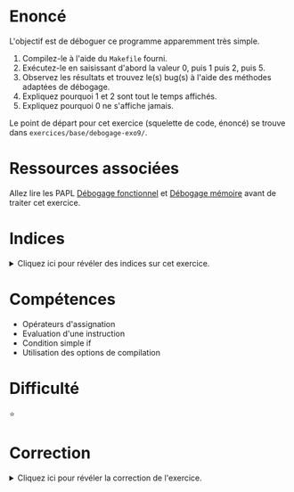 # Enoncé

L'objectif est de déboguer ce programme apparemment très simple.

1. Compilez-le à l'aide du `Makefile` fourni.
2. Exécutez-le en saisissant d'abord la valeur 0, puis 1 puis 2, puis
   5.
3. Observez les résultats et trouvez le(s) bug(s) à l'aide des
   méthodes adaptées de débogage.
4. Expliquez pourquoi 1 et 2 sont tout le temps affichés.
5. Expliquez pourquoi 0 ne s'affiche jamais.

Le point de départ pour cet exercice (squelette de code, énoncé) se
trouve dans `exercices/base/debogage-exo9/`.

# Ressources associées

Allez lire les PAPL [Débogage fonctionnel](http://formationc.pages.ensimag.fr/prepa/prof/papl/gdb/) et [Débogage mémoire](http://formationc.pages.ensimag.fr/prepa/prof/papl/valgrind/) avant de traiter cet exercice.

# Indices

<details>
<summary>Cliquez ici pour révéler des indices sur cet exercice.</summary>
<br>

* Changez de compilateur dans le `Makefile` et utilisez `clang` au lieu de
  `gcc`;
* Utilisez un debugger, affichez la valeur de `value` et exécutez pas
à pas le programme.

</details>

# Compétences

* Opérateurs d'assignation
* Evaluation d'une instruction
* Condition simple if
* Utilisation des options de compilation

# Difficulté

:star:
# Correction

<details>
<summary>Cliquez ici pour révéler la correction de l'exercice.</summary>
#### Corrigé du fichier Makefile

```make
# Utiliser le Makefile suivant dans un premier temps pour tester l'exécutable
# Compléter ensuite avec les options que vous jugerez utiles
CC=gcc
CFLAGS=-std=c99
LDFLAGS=
EXEC=debogage-exo9

all: $(EXEC)

$(EXEC): $(EXEC).c
	$(CC) -o $@ $^ $(CFLAGS) $(LDFLAGS)

.PHONY: clean
clean:
	rm -f *~ *.o $(EXEC)


```

#### Corrigé du fichier debogage-exo9.c

```c
#include <stdlib.h>
#include <stdio.h>
#include <stdint.h>

int main(void)
{
    char saisie[3];
    uint16_t value;
    printf("Je lis dans vos pensees.\nPensez a un chiffre entre 0 et 2.\nTapez le au clavier, je ne regarde pas !\n");
    fgets(saisie, 3, stdin);
    value = atoi(saisie);
    /*
        value = 0 assigne la valeur 0 à la variable value.
        value = 0 renvoie aussi la valeur assignée : 0.
        Le test finalement effectué est donc équivalent à if (0).
        if évalue une expression à VRAI quand elle est différente de 0.
        Dans ce cas, le test if (0) est donc toujours FAUX.
        Les instructions de ce if ne sont donc jamais exécutées même si
        la valeur 0 est saisie au clavier.

        Dans un test, il faut utiliser l'opérateur de comparaison ==
        et non l'opérateur d'assignation =.
    */
    if (value = 0) {
        printf("Vous avez saisi la valeur 0\n");
    }
    /*
        value = 1 assigne la valeur 1 à la variable value.
        value = 1 renvoie aussi la valeur assignée : 1.
        Le test finalement effectué est donc équivalent à if (1).
        if évalue une expression à VRAI quand elle est différente de 0.
        Dans ce cas, le test if (1) est donc toujours VRAI.
        Les instructions de ce if sont toujours exécutées quelque soit
        la valeur saisie au clavier.
    */
    if (value = 1) {
        printf("Vous avez saisi la valeur 1\n");
    }
    /*
        value = 2 assigne la valeur 2 à la variable value.
        value = 2 renvoie aussi la valeur assignée : 2.
        Le test finalement effectué est donc équivalent à if (2).
        if évalue une expression à VRAI quand elle est différente de 0.
        Dans ce cas, le test if (2) est donc toujours VRAI.
        Les instructions de ce if sont toujours exécutées quelque soit
        la valeur saisie au clavier.
    */
    if (value = 2) {
        printf("Vous avez saisi la valeur 2\n");
    }
    printf("Exemple de valeur renvoyee par une assignation = %d\n", value = 3);
    return EXIT_SUCCESS;
}

```


</details>
